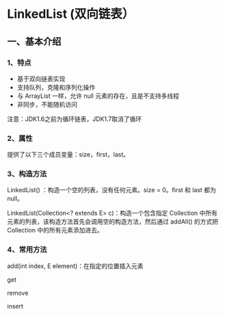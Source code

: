 # LinkedList  (双向链表）

## 一、基本介绍

### 1、特点

- 基于双向链表实现
- 支持队列，克隆和序列化操作
- 与 ArrayList 一样，允许 null 元素的存在，且是不支持多线程
- 非同步，不能随机访问



注意：JDK1.6之前为循环链表，JDK1.7取消了循环



### 2、属性

 提供了以下三个成员变量：size，first，last。

### 3、构造方法

LinkedList() ：构造一个空的列表，没有任何元素。size = 0。first 和 last 都为 null。

LinkedList(Collection<? extends E> c)：构造一个包含指定 Collection 中所有元素的列表，该构造方法首先会调用空的构造方法，然后通过 addAll() 的方式把 Collection 中的所有元素添加进去。

### 4、常用方法

add(int index, E element)：在指定的位置插入元素

get

remove

insert